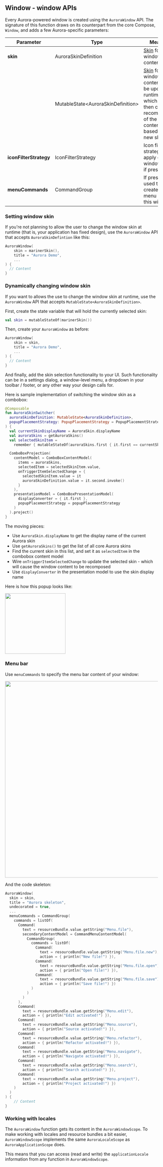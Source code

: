 ## Window - window APIs

Every Aurora-powered window is created using the `AuroraWindow` API. The signature of this function draws on its counterpart from the core Compose, `Window`, and adds a few Aurora-specific parameters:

| Parameter | Type | Meaning |
| --- | --- | --- |
| **skin** | AuroraSkinDefinition | [Skin](../theming/skins/overview.md) for the window content |
| | MutableState&lt;AuroraSkinDefinition&gt; | [Skin](../theming/skins/overview.md) for the window content. Can be updated at runtime, which will then cause recomposition of the window content based on the new skin. |
| **iconFilterStrategy** | IconFilterStrategy | Icon filter strategy to apply on the window icon, if present |
| **menuCommands** | CommandGroup | If present, is used to create the menu bar of this window |

### Setting window skin

If you're not planning to allow the user to change the window skin at runtime (that is, your application has fixed design), use the `AuroraWindow` API that accepts `AuroraSkinDefintion` like this:

```kotlin
AuroraWindow(
    skin = marinerSkin(),
    title = "Aurora Demo",
    ...
) {
  // Content
}
```

### Dynamically changing window skin

If you want to allows the use to change the window skin at runtime, use the `AuroraWindow` API that accepts `MutableState<AuroraSkinDefinition>`.

First, create the state variable that will hold the currently selected skin:

```kotlin
val skin = mutableStateOf(marinerSkin())
```

Then, create your `AuroraWindow` as before:

```kotlin
AuroraWindow(
    skin = skin,
    title = "Aurora Demo",
    ...
) {
  // Content
}
```

And finally, add the skin selection functionality to your UI. Such functionality can be in a settings dialog, a window-level menu, a dropdown in your toolbar / footer, or any other way your design calls for.

Here is sample implementation of switching the window skin as a combobox:

```kotlin
@Composable
fun AuroraSkinSwitcher(
  auroraSkinDefinition: MutableState<AuroraSkinDefinition>,
  popupPlacementStrategy: PopupPlacementStrategy = PopupPlacementStrategy.Downward
) {
  val currentSkinDisplayName = AuroraSkin.displayName
  val auroraSkins = getAuroraSkins()
  val selectedSkinItem =
    remember { mutableStateOf(auroraSkins.first { it.first == currentSkinDisplayName }) }

  ComboBoxProjection(
    contentModel = ComboBoxContentModel(
      items = auroraSkins,
      selectedItem = selectedSkinItem.value,
      onTriggerItemSelectedChange = {
        selectedSkinItem.value = it
        auroraSkinDefinition.value = it.second.invoke()
      }
    ),
    presentationModel = ComboBoxPresentationModel(
      displayConverter = { it.first },
      popupPlacementStrategy = popupPlacementStrategy
    )
  ).project()
}
```

The moving pieces:

* Use `AuroraSkin.displayName` to get the display name of the current Aurora skin
* Use `getAuroraSkins()` to get the list of all core Aurora skins
* Find the current skin in this list, and set it as `selectedItem` in the combobox content model
* Wire `onTriggerItemSelectedChange` to update the selected skin - which will cause the window content to be recomposed
* Use `displayConverter` in the presentation model to use the skin display name

Here is how this popup looks like:

<img src="https://raw.githubusercontent.com/kirill-grouchnikov/aurora/icicle/docs/images/window/skin-switcher.png" width="199" border=0>

### Menu bar

Use `menuCommands` to specify the menu bar content of your window:

<img src="https://raw.githubusercontent.com/kirill-grouchnikov/aurora/icicle/docs/images/window/menubar.png" width="646" border=0>

And the code skeleton:

```kotlin
AuroraWindow(
  skin = skin,
  title = "Aurora skeleton",
  undecorated = true,
  ...
  menuCommands = CommandGroup(
    commands = listOf(
      Command(
        text = resourceBundle.value.getString("Menu.file"),
        secondaryContentModel = CommandMenuContentModel(
          CommandGroup(
            commands = listOf(
              Command(
                text = resourceBundle.value.getString("Menu.file.new"),
                action = { println("New file!") }),
              Command(
                text = resourceBundle.value.getString("Menu.file.open"),
                action = { println("Open file!") }),
              Command(
                text = resourceBundle.value.getString("Menu.file.save"),
                action = { println("Save file!") })
            )
          )
        )
      ),
      Command(
        text = resourceBundle.value.getString("Menu.edit"),
        action = { println("Edit activated!") }),
      Command(
        text = resourceBundle.value.getString("Menu.source"),
        action = { println("Source activated!") }),
      Command(
        text = resourceBundle.value.getString("Menu.refactor"),
        action = { println("Refactor activated!") }),
      Command(
        text = resourceBundle.value.getString("Menu.navigate"),
        action = { println("Navigate activated!") }),
      Command(
        text = resourceBundle.value.getString("Menu.search"),
        action = { println("Search activated!") }),
      Command(
        text = resourceBundle.value.getString("Menu.project"),
        action = { println("Project activated!") })
    )
  )
) {
    // Content
}
```

### Working with locales

The `AuroraWindow` function gets its content in the `AuroraWindowScope`. To make working with locales and resource bundles a bit easier, `AuroraWindowScope` implements the same `AuroraLocaleScope` as `AuroraApplicationScope` does.

This means that you can access (read and write) the `applicationLocale` information from any function in `AuroraWindowScope`.
